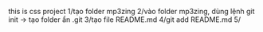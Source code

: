 this is css project
1/tạo folder mp3zing
2/vào folder mp3zing, dùng lệnh git init -> tạo folder ẩn .git
3/tạo file README.md
4/git add README.md
5/

